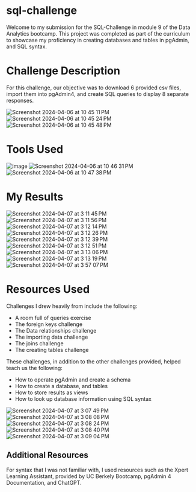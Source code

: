 # sql-challenge

Welcome to my submission for the SQL-Challenge in module 9 of the Data Analytics bootcamp. This project was completed as part of the curriculum to showcase my proficiency in creating databases and tables in pgAdmin, and SQL syntax.


# Challenge Description
For this challenge, our objective was to download 6 provided csv files, import them into pgAdmin4, and create SQL queries to display 8 separate responses. 

![Screenshot 2024-04-06 at 10 45 11 PM](https://github.com/erinengle2024/sql-challenge/assets/158017994/104d0c05-924b-4da1-a8f5-52e72e2213af)
![Screenshot 2024-04-06 at 10 45 24 PM](https://github.com/erinengle2024/sql-challenge/assets/158017994/beab2522-6494-41f6-adac-8b7cbcb34115)
![Screenshot 2024-04-06 at 10 45 48 PM](https://github.com/erinengle2024/sql-challenge/assets/158017994/a4267059-1a1d-4329-bb20-8d9c5273710e)





# Tools Used

![image](https://github.com/erinengle2024/python-challenge/assets/158017994/af2a5777-dbe6-4ba7-9bc5-70c93b2354da)
![Screenshot 2024-04-06 at 10 46 31 PM](https://github.com/erinengle2024/sql-challenge/assets/158017994/30ecfde6-d762-4c9e-8f27-f08e8e7f0195)
![Screenshot 2024-04-06 at 10 47 38 PM](https://github.com/erinengle2024/sql-challenge/assets/158017994/4f213fda-5ec0-47fa-b070-d950d56c4797)




  
  # My Results
![Screenshot 2024-04-07 at 3 11 45 PM](https://github.com/erinengle2024/sql-challenge/assets/158017994/1ab205e7-b0fa-4c5a-a69b-71f6c72d1ee7)
![Screenshot 2024-04-07 at 3 11 56 PM](https://github.com/erinengle2024/sql-challenge/assets/158017994/ccf045d7-f178-4e97-bd20-6a95333578c2)
![Screenshot 2024-04-07 at 3 12 14 PM](https://github.com/erinengle2024/sql-challenge/assets/158017994/2ea89cea-1646-436d-bfc4-900666d31966)
![Screenshot 2024-04-07 at 3 12 26 PM](https://github.com/erinengle2024/sql-challenge/assets/158017994/ac57a21e-8415-4fbf-9c0c-137fb4152e40)
![Screenshot 2024-04-07 at 3 12 39 PM](https://github.com/erinengle2024/sql-challenge/assets/158017994/403b2463-5796-4071-80ec-84b3f66bd861)
![Screenshot 2024-04-07 at 3 12 51 PM](https://github.com/erinengle2024/sql-challenge/assets/158017994/02281246-90b7-4e3c-b8d2-e8724f9dac2a)
![Screenshot 2024-04-07 at 3 13 06 PM](https://github.com/erinengle2024/sql-challenge/assets/158017994/8d11a54d-5227-4411-be6f-bff816f1a7af)
![Screenshot 2024-04-07 at 3 13 19 PM](https://github.com/erinengle2024/sql-challenge/assets/158017994/1effed80-c1c0-4aea-bc4e-bf45d9a82b2e)
![Screenshot 2024-04-07 at 3 57 07 PM](https://github.com/erinengle2024/sql-challenge/assets/158017994/473e91a9-5837-46e7-a667-c94f313bb859)





# Resources Used

Challenges I drew heavily from include the following:
 - A room full of queries exercise
 - The foreign keys challenge
 - The Data relationships challenge
 - The importing data challenge
 - The joins challenge
 - The creating tables challenge


These challenges, in addition to the other challenges provided, helped teach us the following:
- How to operate pgAdmin and create a schema
- How to create a database, and tables
- How to store results as views
- How to look up database information using SQL syntax

![Screenshot 2024-04-07 at 3 07 49 PM](https://github.com/erinengle2024/sql-challenge/assets/158017994/5e795526-fc0b-4a97-a047-4c7462ec0908)
![Screenshot 2024-04-07 at 3 08 08 PM](https://github.com/erinengle2024/sql-challenge/assets/158017994/ac55ae92-d4f1-4f15-b35f-b7f9a9f4462c)
![Screenshot 2024-04-07 at 3 08 24 PM](https://github.com/erinengle2024/sql-challenge/assets/158017994/3ca9da06-1e93-4bec-84ea-07485c5bab29)
![Screenshot 2024-04-07 at 3 08 40 PM](https://github.com/erinengle2024/sql-challenge/assets/158017994/20898afe-3cec-4551-811f-ce46e65b5959)
![Screenshot 2024-04-07 at 3 09 04 PM](https://github.com/erinengle2024/sql-challenge/assets/158017994/fdd4c0f5-4dd4-4060-896d-072738c87e18)








 ## Additional Resources
For syntax that I was not familiar with, I used resources such as the Xpert Learning Assistant, provided by UC Berkely Bootcamp, pgAdmin 4 Documentation, and ChatGPT.  
